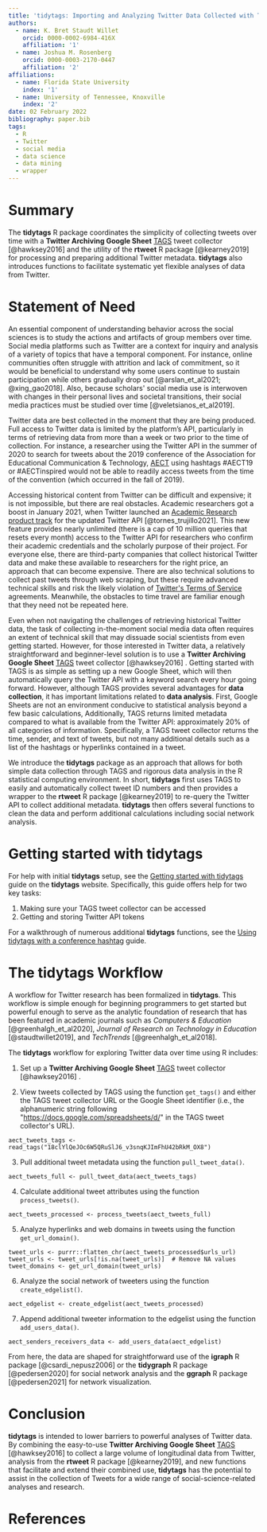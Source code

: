 ```yaml
---
title: 'tidytags: Importing and Analyzing Twitter Data Collected with Twitter Archiving Google Sheets'
authors:
  - name: K. Bret Staudt Willet
    orcid: 0000-0002-6984-416X
    affiliation: '1'
  - name: Joshua M. Rosenberg
    orcid: 0000-0003-2170-0447
    affiliation: '2'
affiliations:
  - name: Florida State University
    index: '1'
  - name: University of Tennessee, Knoxville
    index: '2'
date: 02 February 2022
bibliography: paper.bib
tags:
  - R
  - Twitter
  - social media
  - data science
  - data mining
  - wrapper
---
```


# Summary

The **tidytags** R package coordinates the simplicity of collecting tweets over time with a **Twitter Archiving Google Sheet** [TAGS](https://tags.hawksey.info/) tweet collector [@hawksey2016] and the utility of the **rtweet** R package [@kearney2019] for processing and preparing additional Twitter metadata. **tidytags** also introduces functions to facilitate systematic yet flexible analyses of data from Twitter.

# Statement of Need

An essential component of understanding behavior across the social sciences is to study the actions and artifacts of group members over time. Social media platforms such as Twitter are a context for inquiry and analysis of a variety of topics that have a temporal component. For instance, online communities often struggle with attrition and lack of commitment, so it would be beneficial to understand why some users continue to sustain participation while others gradually drop out [@arslan_et_al2021; @xing_gao2018]. Also, because scholars' social media use is interwoven with changes in their personal lives and societal transitions, their social media practices must be studied over time [@veletsianos_et_al2019].

Twitter data are best collected in the moment that they are being produced. Full access to Twitter data is limited by the platform’s API, particularly in terms of retrieving data from more than a week or two prior to the time of collection. For instance, a researcher using the Twitter API in the summer of 2020 to search for tweets about the 2019 conference of the Association for Educational Communication & Technology, [AECT](https://aect.org/) using hashtags #AECT19 or #AECTinspired would not be able to readily access tweets from the time of the convention (which occurred in the fall of 2019).

Accessing historical content from Twitter can be difficult and expensive; it is not impossible, but there are real obstacles. Academic researchers got a boost in January 2021, when Twitter launched an [Academic Research product track](https://developer.twitter.com/en/products/twitter-api/academic-research) for the updated Twitter API [@tornes_trujillo2021]. This new feature provides nearly unlimited (there is a cap of 10 million queries that resets every month) access to the Twitter API for researchers who confirm their academic credentials and the scholarly purpose of their project. For everyone else, there are third-party companies that collect historical Twitter data and make these available to researchers for the right price, an approach that can become expensive. There are also technical solutions to collect past tweets through web scraping, but these require advanced technical skills and risk the likely violation of [Twitter's Terms of Service](https://twitter.com/en/tos) agreements. Meanwhile, the obstacles to time travel are familiar enough that they need not be repeated here.

Even when not navigating the challenges of retrieving historical Twitter data, the task of collecting in-the-moment social media data often requires an extent of technical skill that may dissuade social scientists from even getting started. However, for those interested in Twitter data, a relatively straightforward and beginner-level solution is to use a **Twitter Archiving Google Sheet** [TAGS](https://tags.hawksey.info/) tweet collector [@hawksey2016] . Getting started with TAGS is as simple as setting up a new Google Sheet, which will then automatically query the Twitter API with a keyword search every hour going forward. However, although TAGS provides several advantages for **data collection**, it has important limitations related to **data analysis**. First, Google Sheets are not an environment conducive to statistical analysis beyond a few basic calculations, Additionally, TAGS returns limited metadata compared to what is available from the Twitter API: approximately 20% of all categories of information. Specifically, a TAGS tweet collector returns the time, sender, and text of tweets, but not many additional details such as a list of the hashtags or hyperlinks contained in a tweet. 

We introduce the **tidytags** package as an approach that allows for both simple data collection through TAGS and rigorous data analysis in the R statistical computing environment. In short, **tidytags** first uses TAGS to easily and automatically collect tweet ID numbers and then provides a wrapper to the **rtweet** R package [@kearney2019] to re-query the Twitter API to collect additional metadata. **tidytags** then offers several functions to clean the data and perform additional calculations including social network analysis.

# Getting started with **tidytags**

For help with initial **tidytags** setup, see the [Getting started with tidytags](https://docs.ropensci.org/tidytags/articles/setup.html) guide on the **tidytags** website. Specifically, this guide offers help for two key tasks:

1. Making sure your TAGS tweet collector can be accessed
2. Getting and storing Twitter API tokens

For a walkthrough of numerous additional **tidytags** functions, see the [Using tidytags with a conference hashtag](https://docs.ropensci.org/tidytags/articles/tidytags-with-conf-hashtags.html) guide.

# The **tidytags** Workflow

A workflow for Twitter research has been formalized in **tidytags**. This workflow is simple enough for beginning programmers to get started but powerful enough to serve as the analytic foundation of research that has been featured in academic journals such as *Computers & Education* [@greenhalgh_et_al2020], *Journal of Research on Technology in Education* [@staudtwillet2019], and *TechTrends* [@greenhalgh_et_al2018].

The **tidytags** workflow for exploring Twitter data over time using R includes:

1. Set up a **Twitter Archiving Google Sheet** [TAGS](https://tags.hawksey.info/) tweet collector [@hawksey2016] .

2. View tweets collected by TAGS using the function `get_tags()` and either the TAGS tweet collector URL or the Google Sheet identifier (i.e., the alphanumeric string following "https://docs.google.com/spreadsheets/d/" in the TAGS tweet collector's URL).

```{r}
aect_tweets_tags <- read_tags("18clYlQeJOc6W5QRuSlJ6_v3snqKJImFhU42bRkM_OX8")
```

3. Pull additional tweet metadata using the function `pull_tweet_data()`.

```{r}
aect_tweets_full <- pull_tweet_data(aect_tweets_tags)
```

4. Calculate additional tweet attributes using the function `process_tweets()`.

```{r}
aect_tweets_processed <- process_tweets(aect_tweets_full)
```

5. Analyze hyperlinks and web domains in tweets using the function `get_url_domain()`.

```{r}
tweet_urls <- purrr::flatten_chr(aect_tweets_processed$urls_url)
tweet_urls <- tweet_urls[!is.na(tweet_urls)]  # Remove NA values
tweet_domains <- get_url_domain(tweet_urls)
```

6. Analyze the social network of tweeters using the function `create_edgelist()`.

```{r}
aect_edgelist <- create_edgelist(aect_tweets_processed)
```

7. Append additional tweeter information to the edgelist using the function `add_users_data()`.

```{r}
aect_senders_receivers_data <- add_users_data(aect_edgelist)
```

From here, the data are shaped for straightforward use of the **igraph** R package [@csardi_nepusz2006] or the **tidygraph** R package [@pedersen2020] for social network analysis and the **ggraph** R package [@pedersen2021] for network visualization.

# Conclusion

**tidytags** is intended to lower barriers to powerful analyses of Twitter data. By combining the easy-to-use **Twitter Archiving Google Sheet** [TAGS](https://tags.hawksey.info/) [@hawksey2016] to collect a large volume of longitudinal data from Twitter, analysis from the **rtweet** R package [@kearney2019], and new functions that facilitate and extend their combined use, **tidytags** has the potential to assist in the collection of Tweets for a wide range of social-science-related analyses and research. 

# References

